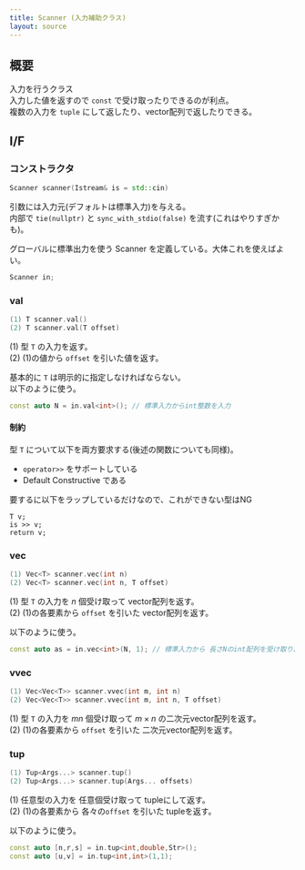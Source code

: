 ```yaml
---
title: Scanner (入力補助クラス)
layout: source
---
```


## 概要

入力を行うクラス  
入力した値を返すので `const` で受け取ったりできるのが利点。  
複数の入力を `tuple` にして返したり、vector配列で返したりできる。

## I/F

### コンストラクタ

```cpp
Scanner scanner(Istream& is = std::cin)
```

引数には入力元(デフォルトは標準入力)を与える。  
内部で `tie(nullptr)` と `sync_with_stdio(false)` を流す(これはやりすぎかも)。

グローバルに標準出力を使う Scanner を定義している。大体これを使えばよい。
```cpp
Scanner in;
```

### val

```cpp
(1) T scanner.val()
(2) T scanner.val(T offset)
```

(1) 型 `T` の入力を返す。  
(2) (1)の値から `offset` を引いた値を返す。

基本的に `T` は明示的に指定しなければならない。  
以下のように使う。

```cpp
const auto N = in.val<int>(); // 標準入力からint整数を入力
```

#### 制約

型 `T` について以下を両方要求する(後述の関数についても同様)。
- `operator>>` をサポートしている
- Default Constructive である

要するに以下をラップしているだけなので、これができない型はNG
```
T v;
is >> v;
return v;
```

### vec

```cpp
(1) Vec<T> scanner.vec(int n)
(2) Vec<T> scanner.vec(int n, T offset)
```

(1) 型 `T` の入力を $n$ 個受け取って vector配列を返す。  
(2) (1)の各要素から `offset` を引いた vector配列を返す。

以下のように使う。

```cpp
const auto as = in.vec<int>(N, 1); // 標準入力から 長さNのint配列を受け取り、各要素から1を引く
```

### vvec

```cpp
(1) Vec<Vec<T>> scanner.vvec(int m, int n)
(2) Vec<Vec<T>> scanner.vvec(int m, int n, T offset)
```

(1) 型 `T` の入力を $mn$ 個受け取って $m\times n$ の二次元vector配列を返す。  
(2) (1)の各要素から `offset` を引いた 二次元vector配列を返す。

### tup

```cpp
(1) Tup<Args...> scanner.tup()
(2) Tup<Args...> scanner.tup(Args... offsets)
```

(1) 任意型の入力を 任意個受け取って tupleにして返す。  
(2) (1)の各要素から 各々の`offset` を引いた tupleを返す。

以下のように使う。

```cpp
const auto [n,r,s] = in.tup<int,double,Str>();
const auto [u,v] = in.tup<int,int>(1,1);
```
